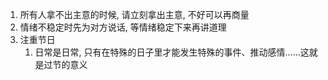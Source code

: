 1. 所有人拿不出主意的时候, 请立刻拿出主意, 不好可以再商量
2. 情绪不稳定时先为对方说话, 等情绪稳定下来再讲道理
3. 注重节日
	1. 日常是日常, 只有在特殊的日子里才能发生特殊的事件、推动感情……这就是过节的意义 
